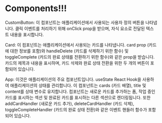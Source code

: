 # Components!!! #

CustomButton: 이 컴포넌트는 애플리케이션에서 사용되는 사용자 정의 버튼을 나타냅니다. 클릭 이벤트를 처리하기 위해 onClick prop을 받으며, 자식 요소로 전달된 텍스트 내용을 표시합니다.

Card: 이 컴포넌트는 애플리케이션에서 사용되는 카드를 나타냅니다. card prop (카드에 대한 정보를 포함)와 handleDelete (카드를 삭제하기 위한 함수) 및 toggleComplete (카드의 완료 상태를 전환하기 위한 함수)와 같은 prop을 받습니다. 카드의 제목과 내용을 표시하며, 카드 삭제와 완료 상태 전환을 위한 두 개의 버튼이 포함되어 있습니다.

App: 이것은 애플리케이션의 주요 컴포넌트입니다. useState React Hook을 사용하여 애플리케이션의 상태를 관리합니다. 이 컴포넌트는 cards (카드 배열), title 및 content를 상태 변수로 유지합니다. 컴포넌트는 새로운 카드를 추가하는 폼, 작업 중인 카드를 표시하는 섹션 및 완료된 카드를 표시하는 다른 섹션으로 렌더링됩니다. 또한 addCardHandler (새로운 카드 추가), deleteCardHandler (카드 삭제), toggleCompleteHandler (카드의 완료 상태 전환)와 같은 이벤트 핸들러 함수가 포함되어 있습니다.
